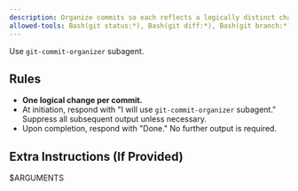 ```yaml
---
description: Organize commits so each reflects a logically distinct change.
allowed-tools: Bash(git status:*), Bash(git diff:*), Bash(git branch:*), Bash(git log:*), Bash(git stash:*), Bash(git add:*), Bash(git mv:*), Bash(git rm:*), Bash(git commit:*)
---
```


Use `git-commit-organizer` subagent.

## Rules

- **One logical change per commit.**
- At initiation, respond with "I will use `git-commit-organizer` subagent." Suppress all subsequent output unless necessary.
- Upon completion, respond with "Done." No further output is required.

## Extra Instructions (If Provided)

$ARGUMENTS
